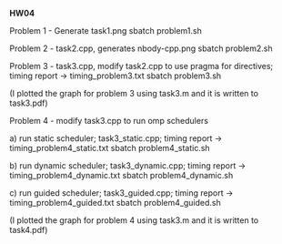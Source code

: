 **HW04**

Problem 1 - Generate task1.png
sbatch problem1.sh

Problem 2 - task2.cpp, generates nbody-cpp.png
sbatch problem2.sh

Problem 3 - task3.cpp, modify task2.cpp to use pragma for directives; timing report -> timing_problem3.txt
sbatch problem3.sh

(I plotted the graph for problem 3 using task3.m and it is written to task3.pdf)


Problem 4 - modify task3.cpp to run omp schedulers

a) run static scheduler; task3_static.cpp; timing report -> timing_problem4_static.txt
sbatch problem4_static.sh

b) run dynamic scheduler; task3_dynamic.cpp; timing report -> timing_problem4_dynamic.txt
sbatch problem4_dynamic.sh

c) run guided scheduler; task3_guided.cpp; timing report -> timing_problem4_guided.txt
sbatch problem4_guided.sh

(I plotted the graph for problem 4 using task3.m and it is written to task4.pdf)


